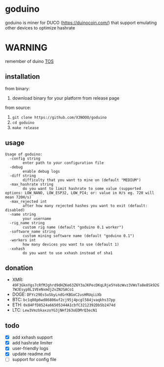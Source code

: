 # goduino

goduino is miner for DUCO (<https://duinocoin.com/>) that support emulating other devices to optimize hashrate

# WARNING

remember of duino [TOS](https://duinocoin.com/legal)

## installation

from binary:

1. download binary for your platform from release page

from source:

1. `git clone https://github.com/X3NOOO/goduino`
2. `cd goduino`
3. `make release`

## usage

```raw
Usage of goduino:
  -config string
    	enter path to your configuration file
  -debug
    	enable debug logs
  -diff string
    	difficulty that you want to mine on (default "MEDIUM")
  -max_hashrate string
    	do you want to limit hashrate to some value (supported options: LOW_NANO, LOW_ESP32, LOW_PI4; or: value in H/s eg. 720 will mean 720H/s)
  -max_rejected int
    	after how many rejected hashes you want to exit (default: disabled)
  -name string
    	your username
  -rig_name string
    	custom rig name (default "goduino 0.1 worker")
  -software_name string
    	custom mining software name (default "goduino 0.1")
  -workers int
    	how many devices you want to use (default 1)
  -xxhash
    	do you want to use xxhash instead of sha1
```

## donation

- XMR: `49F3GknYgs7cRfMJghrd9dHZKe63Z6Y3aJKPecDKqLRje5YebzWvz3VWsTa8e8Sk92G7WJEsyp8L1VEeNxmdj2vZNJSACo1`
- DOGE: `DFYc29EsSuSbyLndGrKBGoC2usHRUqiiXb`
- BTC: `bc1q08p6wd86806uf2cj95j4pcgl584jvaqkhs37pp`
- ETH: `0x84FfD8524a66505344A1cbfC3212392Db5b2474d`
- LTC: `Lew3VmzbkaxzoYG3jNHf263oEDMrQ3ecN1`

## todo

- [X] add xxhash support
- [X] add hashrate limiter
- [X] user-friendly logs
- [X] update readme.md
- [ ] support for config file
